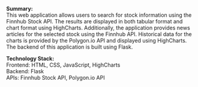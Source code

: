 **Summary:**<br/>
This web application allows users to search for stock information using the Finnhub Stock API. The results are displayed in both tabular format and chart format using HighCharts. Additionally, the application provides news articles for the selected stock using the Finnhub API. Historical data for the charts is provided by the Polygon.io API and displayed using HighCharts. The backend of this application is built using Flask.

**Technology Stack:**<br/>
Frontend: HTML, CSS, JavaScript, HighCharts<br/>
Backend: Flask<br/>
APIs: Finnhub Stock API, Polygon.io API
